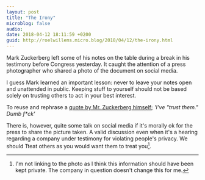 ```yaml
---
layout: post
title: "The Irony"
microblog: false
audio: 
date: 2018-04-12 18:11:59 +0200
guid: http://roelwillems.micro.blog/2018/04/12/the-irony.html
---
```

Mark Zuckerberg left some of his notes on the table during a break in his testimony before Congress yesterday. It caught the attention of a press photographer who shared a photo of the document on social media.

I guess Mark learned an important lesson: never to leave your notes open and unattended in public. Keeping stuff to yourself should not be based solely on trusting others to act in your best interest.

To reuse and rephrase a [quote by Mr. Zuckerberg himself](http://www.businessinsider.com/well-these-new-zuckerberg-ims-wont-help-facebooks-privacy-problems-2010-5?international=true&r=US&IR=T); _'I've "trust them." Dumb f*ck'_

There is, however, quite some talk on social media if it's morally ok for the press to share the picture taken.  A valid discussion even when it's a hearing regarding a company under testimony for violating people's privacy. We should Tteat others as you would want them to treat you[^1].

[^1]: I'm not linking to the photo as I think this information should have been kept private. The company in question doesn't change this for me.
